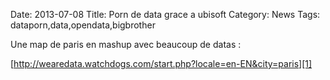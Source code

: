 Date: 2013-07-08
Title: Porn de data grace a ubisoft
Category: News
Tags: dataporn,data,opendata,bigbrother

[0]: static/images/r2d2.jpg  "Grande Version"
[1]: http://wearedata.watchdogs.com/start.php?locale=en-EN&city=paris

Une map de paris en mashup avec beaucoup de datas :

[http://wearedata.watchdogs.com/start.php?locale=en-EN&city=paris][1]



